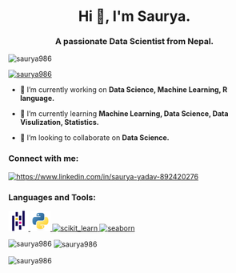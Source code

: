 <h1 align="center">Hi 👋, I'm Saurya.</h1>
<h3 align="center">A passionate Data Scientist from Nepal.</h3>

<p align="left"> <img src="https://komarev.com/ghpvc/?username=saurya986&label=Profile%20views&color=0e75b6&style=flat" alt="saurya986" /> </p>

<p align="left"> <a href="https://github.com/ryo-ma/github-profile-trophy"><img src="https://github-profile-trophy.vercel.app/?username=saurya986" alt="saurya986" /></a> </p>

- 🔭 I’m currently working on **Data Science, Machine Learning, R language.**

- 🌱 I’m currently learning **Machine Learning, Data Science, Data Visulization, Statistics.**

- 👯 I’m looking to collaborate on **Data Science.**

<h3 align="left">Connect with me:</h3>
<p align="left">
<a href="https://linkedin.com/in/https://www.linkedin.com/in/saurya-yadav-892420276" target="blank"><img align="center" src="https://raw.githubusercontent.com/rahuldkjain/github-profile-readme-generator/master/src/images/icons/Social/linked-in-alt.svg" alt="https://www.linkedin.com/in/saurya-yadav-892420276" height="30" width="40" /></a>
</p>

<h3 align="left">Languages and Tools:</h3>
<p align="left"> <a href="https://pandas.pydata.org/" target="_blank" rel="noreferrer"> <img src="https://raw.githubusercontent.com/devicons/devicon/2ae2a900d2f041da66e950e4d48052658d850630/icons/pandas/pandas-original.svg" alt="pandas" width="40" height="40"/> </a> <a href="https://www.python.org" target="_blank" rel="noreferrer"> <img src="https://raw.githubusercontent.com/devicons/devicon/master/icons/python/python-original.svg" alt="python" width="40" height="40"/> </a> <a href="https://scikit-learn.org/" target="_blank" rel="noreferrer"> <img src="https://upload.wikimedia.org/wikipedia/commons/0/05/Scikit_learn_logo_small.svg" alt="scikit_learn" width="40" height="40"/> </a> <a href="https://seaborn.pydata.org/" target="_blank" rel="noreferrer"> <img src="https://seaborn.pydata.org/_images/logo-mark-lightbg.svg" alt="seaborn" width="40" height="40"/> </a> </p>

<p><img align="left" src="https://github-readme-stats.vercel.app/api/top-langs?username=saurya986&show_icons=true&locale=en&layout=compact" alt="saurya986" /></p>

<p>&nbsp;<img align="center" src="https://github-readme-stats.vercel.app/api?username=saurya986&show_icons=true&locale=en" alt="saurya986" /></p>

<p><img align="center" src="https://github-readme-streak-stats.herokuapp.com/?user=saurya986&" alt="saurya986" /></p>

